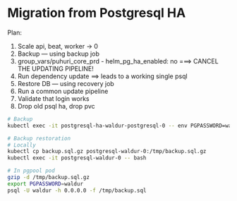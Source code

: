 # Migration from Postgresql HA

Plan:

1. Scale api, beat, worker -> 0
2. Backup — using backup job
3. group_vars/puhuri_core_prd - helm_pg_ha_enabled: no ===> CANCEL THE UPDATING PIPELINE!
4. Run dependency update ==> leads to a working single psql
5. Restore DB — using recovery job
6. Run a common update pipeline
7. Validate that login works
8. Drop old psql ha, drop pvc

```bash
# Backup
kubectl exec -it postgresql-ha-waldur-postgresql-0 -- env PGPASSWORD=waldur pg_dump -h 0.0.0.0 -U waldur waldur | gzip -9 > backup.sql.gz

# Backup restoration
# Locally
kubectl cp backup.sql.gz postgresql-waldur-0:/tmp/backup.sql.gz
kubectl exec -it postgresql-waldur-0 -- bash

# In pgpool pod
gzip -d /tmp/backup.sql.gz
export PGPASSWORD=waldur
psql -U waldur -h 0.0.0.0 -f /tmp/backup.sql
```
